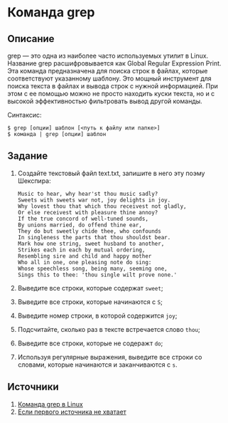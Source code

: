 # Команда grep

## Описание

grep — это одна из наиболее часто используемых утилит в Linux. Название grep расшифровывается как Global Regular Expression Print. Эта команда предназначена для поиска строк в файлах, которые соответствуют указанному шаблону. Это мощный инструмент для поиска текста в файлах и вывода строк с нужной информацией. При этом с ее помощью можно не просто находить куски текста, но и с высокой эффективностью фильтровать вывод другой команды.

Синтаксис:
```
$ grep [опции] шаблон [<путь к файлу или папке>]
$ команда | grep [опции] шаблон
```

## Задание

1. Создайте текстовый файл text.txt, запишите в него эту поэму Шекспира:
   ```
   Music to hear, why hear'st thou music sadly?
   Sweets with sweets war not, joy delights in joy.
   Why lovest thou that which thou receivest not gladly,
   Or else receivest with pleasure thine annoy?
   If the true concord of well-tuned sounds,
   By unions married, do offend thine ear,
   They do but sweetly chide thee, who confounds
   In singleness the parts that thou shouldst bear.
   Mark how one string, sweet husband to another,
   Strikes each in each by mutual ordering,
   Resembling sire and child and happy mother
   Who all in one, one pleasing note do sing:
   Whose speechless song, being many, seeming one,
   Sings this to thee: 'thou single wilt prove none.'
   ```

2. Выведите все строки, которые содержат `sweet`;

3. Выведите все строки, которые начинаются с `S`;

4. Выведите номер строки, в которой содержится `joy`;

5. Подсчитайте, сколько раз в тексте встречается слово `thou`;

6. Выведите все строки, которые не содеражт `do`;

7. Используя регулярные выражения, выведите все строки со словами, которые начинаются и заканчиваются с `s`.

## Источники

1. [Команда grep в Linux](https://selectel.ru/blog/tutorials/grep-command-in-linux/)
2. [Если первого источника не хватает](https://google.com)
